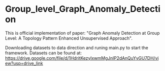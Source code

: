 # Group_level_Graph_Anomaly_Detection

This is official implementation of paper: "Graph Anomaly Detection at Group Level: A Topology Pattern Enhanced Unsupervised Approach".

Downloading datasets to data direction and runing main.py to start the framework. Datasets can be found at: https://drive.google.com/file/d/1HdritKezylxwmMgJnIP2dAnQuYyGU7DH/view?usp=drive_link
